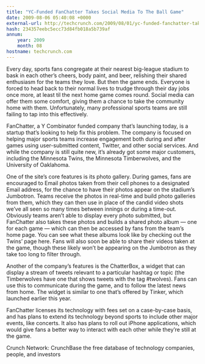 ```yaml
---
title: "YC-Funded FanChatter Takes Social Media To The Ball Game"
date: 2009-08-06 05:40:08 +0000
external-url: http://techcrunch.com/2009/08/01/yc-funded-fanchatter-takes-social-media-to-the-ball-game/
hash: 234357eebc5ecc73d84fb018a5b739af
annum:
    year: 2009
    month: 08
hostname: techcrunch.com
---
```


Every day, sports fans congregate at their nearest big-league stadium to bask in each other’s cheers, body paint, and beer, relishing their shared enthusiasm for the teams they love.  But then the game ends.  Everyone is forced to head back to their normal lives to trudge through their day jobs once more, at least til the next home game comes round.  Social media can offer them some comfort, giving them a chance to take the community home with them.  Unfortunately, many professional sports teams are still failing to tap into this effectively.

FanChatter, a Y Combinator funded company that’s launching today, is a startup that’s looking to help fix this problem.  The company is focused on helping major sports teams increase engagement both during and after games using user-submitted content, Twitter, and other social services.  And while the company is still quite new, it’s already got some major customers, including the Minnesota Twins, the Minnesota Timberwolves, and the University of Oaklahoma. 

One of the site’s core features is its photo gallery.  During games, fans are encouraged to Email photos taken from their cell phones to a designated Email address, for the chance to have their photos appear on the stadium’s Jumbotron.  Teams receive the photos in real-time and build photo galleries from them, which they can then use in place of the candid video shots we’ve all seen so many times between innings or during a time-out.  Obviously teams aren’t able to display every photo submitted, but FanChatter also takes these photos and builds a shared photo album — one for each game — which can then be accessed by fans from the team’s home page.  You can see what these albums look like by checking out the Twins’ page here.  Fans will also soon be able to share their videos taken at the game, though these likely won’t be appearing on the Jumbotron as they take too long to filter through.

Another of the company’s features is the ChatterBox, a widget that can display a stream of tweets relevant to a particular hashtag or topic (the Timberwolves have one that shows tweets with the tag #twolves).  Fans can use this to communicate during the game, and to follow the latest news from home.  The widget is similar to one that’s offered by Tinker, which launched earlier this year.

FanChatter licenses its technology with fees set on a case-by-case basis, and has plans to extend its technology beyond sports to include other major events, like concerts.  It also has plans to roll out iPhone applications, which would give fans a better way to interact with each other while they’re still at the game.




Crunch Network:  CrunchBase the free database of technology companies, people, and investors






    

